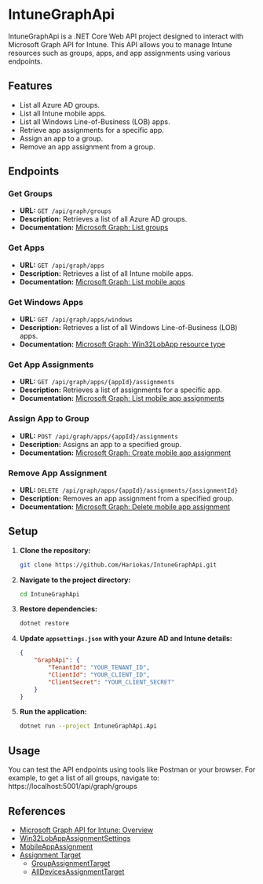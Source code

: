 # IntuneGraphApi

IntuneGraphApi is a .NET Core Web API project designed to interact with Microsoft Graph API for Intune. This API allows you to manage Intune resources such as groups, apps, and app assignments using various endpoints.

## Features

- List all Azure AD groups.
- List all Intune mobile apps.
- List all Windows Line-of-Business (LOB) apps.
- Retrieve app assignments for a specific app.
- Assign an app to a group.
- Remove an app assignment from a group.

## Endpoints

### Get Groups

- **URL:** `GET /api/graph/groups`
- **Description:** Retrieves a list of all Azure AD groups.
- **Documentation:** [Microsoft Graph: List groups](https://learn.microsoft.com/en-us/graph/api/group-list?view=graph-rest-1.0)

### Get Apps

- **URL:** `GET /api/graph/apps`
- **Description:** Retrieves a list of all Intune mobile apps.
- **Documentation:** [Microsoft Graph: List mobile apps](https://learn.microsoft.com/en-us/graph/api/intune-apps-mobileapp-list?view=graph-rest-1.0)

### Get Windows Apps

- **URL:** `GET /api/graph/apps/windows`
- **Description:** Retrieves a list of all Windows Line-of-Business (LOB) apps.
- **Documentation:** [Microsoft Graph: Win32LobApp resource type](https://learn.microsoft.com/en-us/graph/api/resources/intune-apps-win32lobapp?view=graph-rest-1.0)

### Get App Assignments

- **URL:** `GET /api/graph/apps/{appId}/assignments`
- **Description:** Retrieves a list of assignments for a specific app.
- **Documentation:** [Microsoft Graph: List mobile app assignments](https://learn.microsoft.com/en-us/graph/api/intune-apps-mobileappassignment-list?view=graph-rest-1.0)

### Assign App to Group

- **URL:** `POST /api/graph/apps/{appId}/assignments`
- **Description:** Assigns an app to a specified group.
- **Documentation:** [Microsoft Graph: Create mobile app assignment](https://learn.microsoft.com/en-us/graph/api/intune-apps-mobileappassignment-create?view=graph-rest-1.0)

### Remove App Assignment

- **URL:** `DELETE /api/graph/apps/{appId}/assignments/{assignmentId}`
- **Description:** Removes an app assignment from a specified group.
- **Documentation:** [Microsoft Graph: Delete mobile app assignment](https://learn.microsoft.com/en-us/graph/api/intune-apps-mobileappassignment-delete?view=graph-rest-1.0)

## Setup

1. **Clone the repository:**

    ```bash
    git clone https://github.com/Hariokas/IntuneGraphApi.git
    ```

2. **Navigate to the project directory:**

    ```bash
    cd IntuneGraphApi
    ```

3. **Restore dependencies:**

    ```bash
    dotnet restore
    ```

4. **Update `appsettings.json` with your Azure AD and Intune details:**

    ```json
    {
        "GraphApi": {
            "TenantId": "YOUR_TENANT_ID",
            "ClientId": "YOUR_CLIENT_ID",
            "ClientSecret": "YOUR_CLIENT_SECRET"
        }
    }
    ```

5. **Run the application:**

    ```bash
    dotnet run --project IntuneGraphApi.Api
    ```

## Usage

You can test the API endpoints using tools like Postman or your browser. For example, to get a list of all groups, navigate to: https://localhost:5001/api/graph/groups


## References

- [Microsoft Graph API for Intune: Overview](https://learn.microsoft.com/en-us/graph/api/resources/intune-graph-overview?view=graph-rest-1.0)
- [Win32LobAppAssignmentSettings](https://learn.microsoft.com/en-us/graph/api/resources/intune-apps-win32lobappassignmentsettings?view=graph-rest-1.0)
- [MobileAppAssignment](https://learn.microsoft.com/en-us/graph/api/resources/intune-apps-mobileappassignment?view=graph-rest-1.0)
- [Assignment Target](https://learn.microsoft.com/en-us/graph/api/resources/intune-shared-assignmenttarget?view=graph-rest-1.0)
  - [GroupAssignmentTarget](https://learn.microsoft.com/en-us/graph/api/resources/intune-shared-groupassignmenttarget?view=graph-rest-1.0)
  - [AllDevicesAssignmentTarget](https://learn.microsoft.com/en-us/graph/api/resources/intune-shared-alldevicesassignmenttarget?view=graph-rest-1.0)
